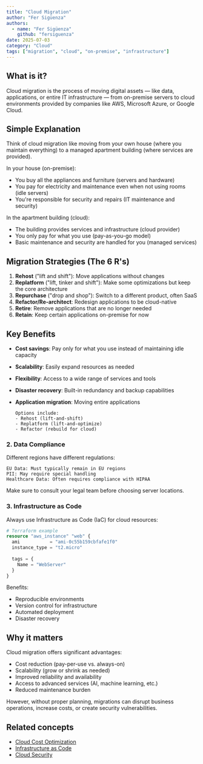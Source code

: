```yaml
---
title: "Cloud Migration"
author: "Fer Sigüenza"
authors:
  - name: "Fer Sigüenza"
    github: "fersiguenza"
date: 2025-07-03
category: "Cloud"
tags: ["migration", "cloud", "on-premise", "infrastructure"]
---
```


## What is it?

Cloud migration is the process of moving digital assets — like data, applications, or entire IT infrastructure — from on-premise servers to cloud environments provided by companies like AWS, Microsoft Azure, or Google Cloud.

## Simple Explanation

Think of cloud migration like moving from your own house (where you maintain everything) to a managed apartment building (where services are provided).

In your house (on-premise):
- You buy all the appliances and furniture (servers and hardware)
- You pay for electricity and maintenance even when not using rooms (idle servers)
- You're responsible for security and repairs (IT maintenance and security)

In the apartment building (cloud):
- The building provides services and infrastructure (cloud provider)
- You only pay for what you use (pay-as-you-go model)
- Basic maintenance and security are handled for you (managed services)

## Migration Strategies (The 6 R's)

1. **Rehost** ("lift and shift"): Move applications without changes
2. **Replatform** ("lift, tinker and shift"): Make some optimizations but keep the core architecture
3. **Repurchase** ("drop and shop"): Switch to a different product, often SaaS
4. **Refactor/Re-architect**: Redesign applications to be cloud-native
5. **Retire**: Remove applications that are no longer needed
6. **Retain**: Keep certain applications on-premise for now

## Key Benefits

- **Cost savings**: Pay only for what you use instead of maintaining idle capacity
- **Scalability**: Easily expand resources as needed
- **Flexibility**: Access to a wide range of services and tools
- **Disaster recovery**: Built-in redundancy and backup capabilities

- **Application migration**: Moving entire applications
  ```
  Options include:
  - Rehost (lift-and-shift)
  - Replatform (lift-and-optimize)
  - Refactor (rebuild for cloud)
  ```

### 2. Data Compliance

Different regions have different regulations:

```
EU Data: Must typically remain in EU regions
PII: May require special handling
Healthcare Data: Often requires compliance with HIPAA
```

Make sure to consult your legal team before choosing server locations.

### 3. Infrastructure as Code

Always use Infrastructure as Code (IaC) for cloud resources:

```terraform
# Terraform example
resource "aws_instance" "web" {
  ami           = "ami-0c55b159cbfafe1f0"
  instance_type = "t2.micro"
  
  tags = {
    Name = "WebServer"
  }
}
```

Benefits:
- Reproducible environments
- Version control for infrastructure
- Automated deployment
- Disaster recovery

## Why it matters

Cloud migration offers significant advantages:
- Cost reduction (pay-per-use vs. always-on)
- Scalability (grow or shrink as needed)
- Improved reliability and availability
- Access to advanced services (AI, machine learning, etc.)
- Reduced maintenance burden

However, without proper planning, migrations can disrupt business operations, increase costs, or create security vulnerabilities.

## Related concepts

- [Cloud Cost Optimization](/explanations/cloud/cost-optimization.md)
- [Infrastructure as Code](/explanations/devops/infrastructure-as-code.md)
- [Cloud Security](/explanations/security/cloud-security.md)
